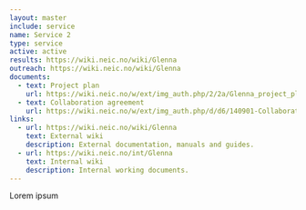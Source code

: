 ```yaml
---
layout: master
include: service
name: Service 2
type: service
active: active
results: https://wiki.neic.no/wiki/Glenna
outreach: https://wiki.neic.no/wiki/Glenna
documents:
  - text: Project plan
    url: https://wiki.neic.no/w/ext/img_auth.php/2/2a/Glenna_project_plan_v1.1.pdf
  - text: Collaboration agreement
    url: https://wiki.neic.no/w/ext/img_auth.php/d/d6/140901-Collaboration-Agreement-Nordic_Cloud.pdf
links:
  - url: https://wiki.neic.no/wiki/Glenna
    text: External wiki
    description: External documentation, manuals and guides.
  - url: https://wiki.neic.no/int/Glenna
    text: Internal wiki
    description: Internal working documents.
---
```

Lorem ipsum
